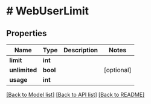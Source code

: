 # # WebUserLimit

## Properties

Name | Type | Description | Notes
------------ | ------------- | ------------- | -------------
**limit** | **int** |  |
**unlimited** | **bool** |  | [optional]
**usage** | **int** |  |

[[Back to Model list]](../../README.md#models) [[Back to API list]](../../README.md#endpoints) [[Back to README]](../../README.md)

